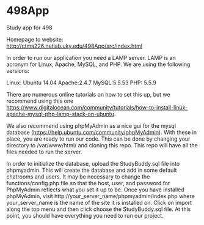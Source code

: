 # 498App
Study app for 498

Homepage to website: http://ctma226.netlab.uky.edu/498App/src/index.html

In order to run our application you need a LAMP server. LAMP is an acronym for Linux, Apache, MySQL, and PHP. We are using the following versions:

Linux: Ubuntu 14.04
Apache:2.4.7
MySQL:5.5.53
PHP: 5.5.9

There are numerous online tutorials on how to set this up, but we recommend using this one https://www.digitalocean.com/community/tutorials/how-to-install-linux-apache-mysql-php-lamp-stack-on-ubuntu.

We also recommend using phpMyAdmin as a nice gui for the mysql database (https://help.ubuntu.com/community/phpMyAdmin). With these in place, you are ready to run our code. This can be done by changing your directory to /var/www/html/ and cloning this repo. This repo will have all the files needed to run the server.

In order to initialize the database, upload the StudyBuddy.sql file into phpmyadmin. This will create the database and add in some default chatrooms and users. It may be necessary to change the functions/config.php file so that the host, user, and password for PhpMyAdmin reflects what you set it up to be. Once you have installed phpMyAdmin, visit http://your_server_name/phpmyadmin/index.php where your_server_name is the name of the site it is installed on. Click on import along the top menu and then click choose the StudyBuddy.sql file. At this point, you should have everything you need to run our project.
